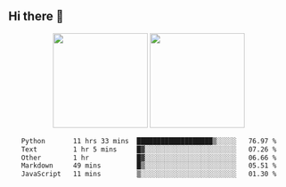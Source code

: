 ## Hi there 👋
<div align="center">
<span>  </span>
<img height="170px" src="https://github-readme-stats.vercel.app/api?username=LZvoid&show_icons=true&count_private==true&v=3" /><span>        </span><img height="170px" src="https://github-readme-stats.vercel.app/api/top-langs/?username=LZvoid&layout=compact&langs_count=8&v=3" />
<span>  </span>
</div>
<div align="center">

<!--START_SECTION:waka-->

```txt
Python       11 hrs 33 mins  ███████████████████▒░░░░░   76.97 %
Text         1 hr 5 mins     █▓░░░░░░░░░░░░░░░░░░░░░░░   07.26 %
Other        1 hr            █▓░░░░░░░░░░░░░░░░░░░░░░░   06.66 %
Markdown     49 mins         █▒░░░░░░░░░░░░░░░░░░░░░░░   05.51 %
JavaScript   11 mins         ▒░░░░░░░░░░░░░░░░░░░░░░░░   01.30 %
```

<!--END_SECTION:waka-->
</div>
